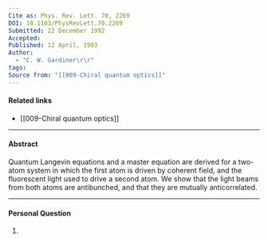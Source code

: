 ```yaml
---
Cite as: Phys. Rev. Lett. 70, 2269
DOI: 10.1103/PhysRevLett.70.2269
Submitted: 22 December 1992
Accepted: 
Published: 12 April, 1993
Author:
  - "C. W. Gardiner\r\r"
tags: 
Source from: "[[009-Chiral quantum optics]]"
---
```

#### Related links
- [[009-Chiral quantum optics]]


---
#### Abstract
Quantum Langevin equations and a master equation are derived for a two-atom system in which the first atom is driven by coherent field, and the fluorescent light used to drive a second atom. We show that the light beams from both atoms are antibunched, and that they are mutually anticorrelated.

---
#### Personal Question
1. 